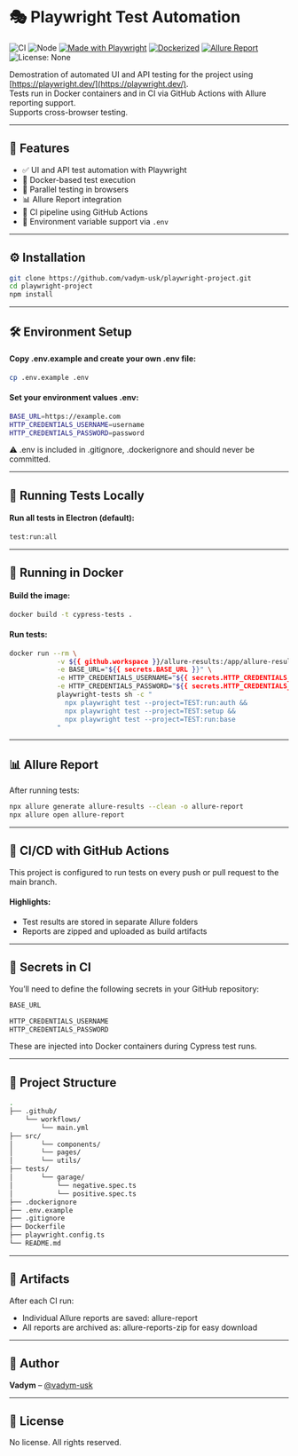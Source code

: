 # 🎭 Playwright Test Automation

![CI](https://github.com/vadym-usk/playwright-project/actions/workflows/main.yml/badge.svg)
![Node](https://img.shields.io/badge/node-%3E%3D18.0.0-brightgreen)
[![Made with Playwright](https://img.shields.io/badge/Tested%20with-Playwright-45ba63?logo=playwright&logoColor=white)](https://playwright.dev)
[![Dockerized](https://img.shields.io/badge/Docker-Supported-blue?logo=docker)](https://hub.docker.com/)
[![Allure Report](https://img.shields.io/badge/Allure-Report-purple?logo=allure&logoColor=white)](https://github.com/your-username/your-repo-name/actions)
![License: None](https://img.shields.io/badge/license-none-lightgrey)

Demostration of automated UI and API testing for the project using [https://playwright.dev/](https://playwright.dev/).  
Tests run in Docker containers and in CI via GitHub Actions with Allure reporting support.  
Supports cross-browser testing.

---

## 🚀 Features

- ✅ UI and API test automation with Playwright
- 🐳 Docker-based test execution
- 🚀 Parallel testing in browsers
- 📊 Allure Report integration
- 🔁 CI pipeline using GitHub Actions
- 🔐 Environment variable support via `.env`

---

## ⚙️ Installation

```bash
git clone https://github.com/vadym-usk/playwright-project.git
cd playwright-project
npm install
```

---

## 🛠 Environment Setup
#### Copy .env.example and create your own .env file:
```bash
cp .env.example .env
```

#### Set your environment values .env:
```bash
BASE_URL=https://example.com
HTTP_CREDENTIALS_USERNAME=username
HTTP_CREDENTIALS_PASSWORD=password
```
⚠️ .env is included in .gitignore, .dockerignore and should never be committed.

---

## 🚀 Running Tests Locally
#### Run all tests in Electron (default):
```bash
test:run:all
```

---

## 🐳 Running in Docker
#### Build the image:
```bash
docker build -t cypress-tests .
```

#### Run tests:
```bash
docker run --rm \
            -v ${{ github.workspace }}/allure-results:/app/allure-results \
            -e BASE_URL="${{ secrets.BASE_URL }}" \
            -e HTTP_CREDENTIALS_USERNAME="${{ secrets.HTTP_CREDENTIALS_USERNAME }}" \
            -e HTTP_CREDENTIALS_PASSWORD="${{ secrets.HTTP_CREDENTIALS_PASSWORD }}" \
            playwright-tests sh -c "
              npx playwright test --project=TEST:run:auth &&
              npx playwright test --project=TEST:setup &&
              npx playwright test --project=TEST:run:base
            "
```

---

## 📊 Allure Report
After running tests:

```bash
npx allure generate allure-results --clean -o allure-report
npx allure open allure-report
```

---

## 🔄 CI/CD with GitHub Actions
This project is configured to run tests on every push or pull request to the main branch.

#### Highlights:
- Test results are stored in separate Allure folders
- Reports are zipped and uploaded as build artifacts

---

## 🧬 Secrets in CI
You’ll need to define the following secrets in your GitHub repository:

```bash
BASE_URL

HTTP_CREDENTIALS_USERNAME
HTTP_CREDENTIALS_PASSWORD
```
These are injected into Docker containers during Cypress test runs.

---

## 🧱 Project Structure
```bash
.
├── .github/
    └── workflows/
        └── main.yml
├── src/
│       └── components/
│       └── pages/
│       └── utils/
├── tests/
│       └── garage/
│           └── negative.spec.ts
│           └── positive.spec.ts
├── .dockerignore
├── .env.example
├── .gitignore
├── Dockerfile
├── playwright.config.ts
└── README.md
```

---

## 📁 Artifacts
After each CI run:
- Individual Allure reports are saved: allure-report
- All reports are archived as: allure-reports-zip for easy download

---

## 👤 Author
**Vadym** – [@vadym-usk](https://github.com/vadym-usk)

---

## 📝 License
No license. All rights reserved.
